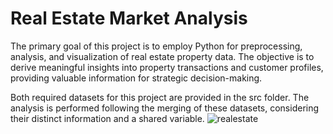 # Real Estate Market Analysis
The primary goal of this project is to employ Python for preprocessing, analysis, and visualization of real estate property data. The objective is to derive meaningful insights into property transactions and customer profiles, providing valuable information for strategic decision-making.

Both required datasets for this project are provided in the src folder. The analysis is performed following the merging of these datasets, considering their distinct information and a shared variable.
![realestate](https://github.com/Ismail-ai707/Real_Estate_Market_Analysis/assets/135764831/d0b98bcf-c88c-431c-82e7-fa164e8a3eff)
